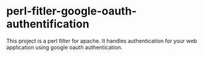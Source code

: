 perl-fitler-google-oauth-authentification
=========================================

This project is a perl filter for apache. It handles authentication for your web application using google oauth authentication.
